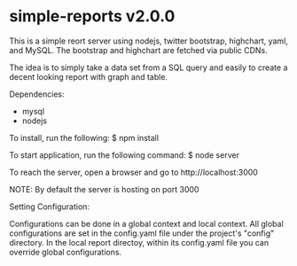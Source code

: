 simple-reports v2.0.0
=====================
This is a simple reort server using nodejs, twitter bootstrap, highchart, yaml, and MySQL. The bootstrap and highchart are fetched via public CDNs.  

The idea is to simply take a data set from a SQL query and easily to create a decent looking report with graph and table. 

Dependencies:
* mysql
* nodejs

To install, run the following:
	$ npm install

To start application, run the following command:
	$ node server

To reach the server, open a browser and go to http://localhost:3000 

NOTE: By default the server is hosting on port 3000
 
Setting Configuration:

Configurations can be done in a global context and local context.  All global configurations are set in the config.yaml file under the project's "config" directory.  In the local report directoy, within its config.yaml file you can override global configurations.

